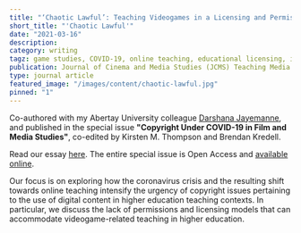 ```yaml
---
title: "‘Chaotic Lawful’: Teaching Videogames in a Licensing and Permissions Lacuna"
short_title: "'Chaotic Lawful'"
date: "2021-03-16"
description:
category: writing
tagz: game studies, COVID-19, online teaching, educational licensing, intellectual property
publication: Journal of Cinema and Media Studies (JCMS) Teaching Media Dossier
type: journal article
featured_image: "/images/content/chaotic-lawful.jpg"
pinned: "1"
---
```


Co-authored with my Abertay University colleague [Darshana Jayemanne](https://www.abertay.ac.uk/staff-search/dr-darshana-jayemanne/), and published in the special issue **"Copyright Under COVID-19 in Film and Media Studies"**, co-edited by Kirsten M. Thompson and Brendan Kredell.

Read our essay [here](https://quod.lib.umich.edu/j/jcms/18261332.0060.709/--chaotic-lawful-teaching-digital-games-in-a-licensing?rgn=main;view=fulltext). The entire special issue is Open Access and [available online](https://quod.lib.umich.edu/j/jcms/teachingmedia).

Our focus is on exploring how the coronavirus crisis and the resulting shift towards online teaching intensify the urgency of copyright issues pertaining to the use of digital content in higher education teaching contexts. In particular, we discuss the lack of permissions and licensing models that can accommodate videogame-related teaching in higher education.

